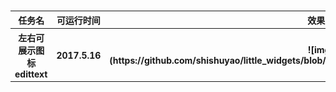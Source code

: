 <table>
     <tr>
	  <th>任务名</th>
	  <th>可运行时间</th>
	  <th>效果图</th>
     </tr>
    <tr>
         <th>左右可展示图标edittext</th>
	 <th> 2017.5.16</th>
	 <th>![img](https://github.com/shishuyao/little_widgets/blob/master/cusEdittexttext/sp170516_210629.png)</th>
    <tr>
</table>
